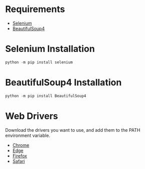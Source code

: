# Requirements

- [Selenium](https://pypi.org/project/selenium/)
- [BeautifulSoup4](https://pypi.org/project/beautifulsoup4/)

# Selenium Installation

```python
python -m pip install selenium
```

# BeautifulSoup4 Installation
```python
python -m pip install BeautifulSoup4
```

# Web Drivers

Download the drivers you want to use, and add them to the PATH environment variable.

- [Chrome](https://sites.google.com/a/chromium.org/chromedriver/downloads)
- [Edge](https://developer.microsoft.com/en-us/microsoft-edge/tools/webdriver/)
- [Firefox](https://github.com/mozilla/geckodriver/releases)
- [Safari](https://webkit.org/blog/6900/webdriver-support-in-safari-10/)
